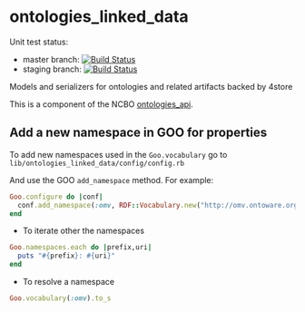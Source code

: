 ontologies_linked_data
======================

Unit test status:
 - master branch:   [![Build Status](https://bmir-jenkins.stanford.edu/buildStatus/icon?job=NCBO_OntLD_MasterTest)](https://bmir-jenkins.stanford.edu/job/NCBO_OntLD_MasterTest/)
 - staging branch:  [![Build Status](https://bmir-jenkins.stanford.edu/buildStatus/icon?job=NCBO_OntLD_StagingTest)](https://bmir-jenkins.stanford.edu/job/NCBO_OntLD_StagingTest/)

Models and serializers for ontologies and related artifacts backed by 4store

This is a component of the NCBO [ontologies_api](https://github.com/ncbo/ontologies_api).


## Add a new namespace in GOO for properties

To add new namespaces used in the `Goo.vocabulary` go to `lib/ontologies_linked_data/config/config.rb`

And use the GOO `add_namespace` method. For example:

```ruby
Goo.configure do |conf|
  conf.add_namespace(:omv, RDF::Vocabulary.new("http://omv.ontoware.org/2005/05/ontology#"))
end
```

* To iterate other the namespaces
```ruby
Goo.namespaces.each do |prefix,uri|
  puts "#{prefix}: #{uri}"
end
```

* To resolve a namespace
```ruby
Goo.vocabulary(:omv).to_s
```
